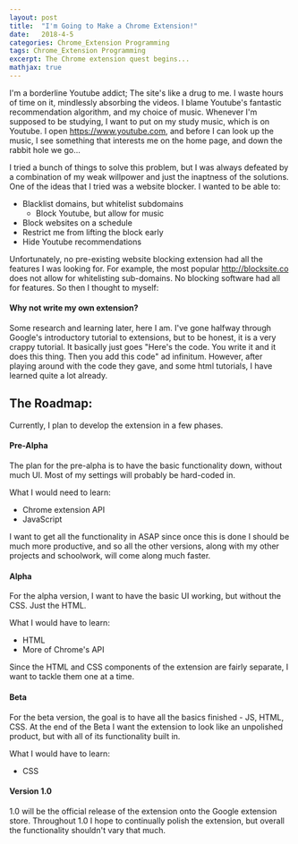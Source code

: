 ```yaml
---
layout: post
title:  "I'm Going to Make a Chrome Extension!"
date:   2018-4-5
categories: Chrome_Extension Programming
tags: Chrome_Extension Programming
excerpt: The Chrome extension quest begins...
mathjax: true
---
```


I'm a borderline Youtube addict; The site's like a drug to me. I waste hours of time on it, mindlessly absorbing the videos. I blame Youtube's fantastic recommendation algorithm, and my choice of music. Whenever I'm supposed to be studying, I want to put on my study music, which is on Youtube. I open <https://www.youtube.com>, and before I can look up the music, I see something that interests me on the home page, and down the rabbit hole we go...

I tried a bunch of things to solve this problem, but I was always defeated by a combination of my weak willpower and just the inaptness of the solutions. One of the ideas that I tried was a website blocker. I wanted to be able to:

* Blacklist domains, but whitelist subdomains
	* Block Youtube, but allow for music
* Block websites on a schedule
* Restrict me from lifting the block early
* Hide Youtube recommendations

Unfortunately, no pre-existing website blocking extension had all the features I was looking for. For example, the most popular <http://blocksite.co> does not allow for whitelisting sub-domains. No blocking software had all for features. So then I thought to myself:

#### Why not write my own extension?

Some research and learning later, here I am. I've gone halfway through Google's introductory tutorial to extensions, but to be honest, it is a very crappy tutorial. It basically just goes "Here's the code. You write it and it does this thing. Then you add this code" ad infinitum. However, after playing around with the code they gave, and some html tutorials, I have learned quite a lot already.

## The Roadmap:
Currently, I plan to develop the extension in a few phases.
#### Pre-Alpha
The plan for the pre-alpha is to have the basic functionality down, without much UI. Most of my settings will probably be hard-coded in.

What I would need to learn:
* Chrome extension API
* JavaScript

I want to get all the functionality in ASAP since once this is done I should be much more productive, and so all the other versions, along with my other projects and schoolwork, will come along much faster.

#### Alpha
For the alpha version, I want to have the basic UI working, but without the CSS. Just the HTML.

What I would have to learn:
* HTML
* More of Chrome's API

Since the HTML and CSS components of the extension are fairly separate, I want to tackle them one at a time.

#### Beta
For the beta version, the goal is to have all the basics finished - JS, HTML, CSS. At the end of the Beta I want the extension to look like an unpolished product, but with all of its functionality built in. 

What I would have to learn:
* CSS

#### Version 1.0
1.0 will be the official release of the extension onto the Google extension store. Throughout 1.0 I hope to continually polish the extension, but overall the functionality shouldn't vary that much. 